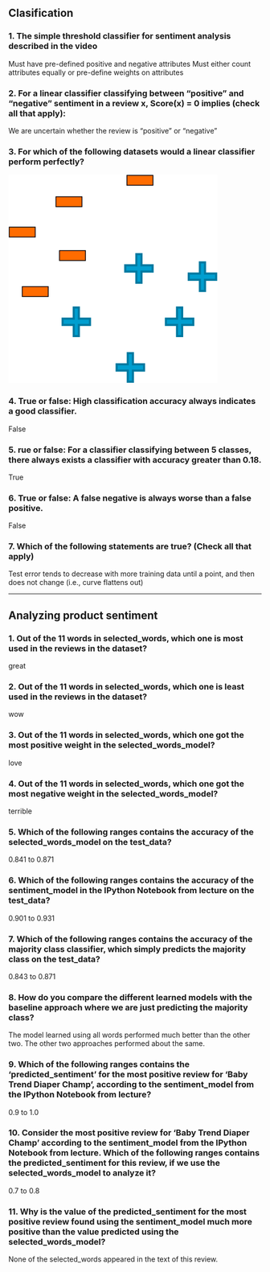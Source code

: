 ## Clasification ##

### 1. The simple threshold classifier for sentiment analysis described in the video ###

Must have pre-defined positive and negative attributes
Must either count attributes equally or pre-define weights on attributes

### 2. For a linear classifier classifying between “positive” and “negative” sentiment in a review x, Score(x) = 0 implies (check all that apply): ###

We are uncertain whether the review is “positive” or “negative”

### 3. For which of the following datasets would a linear classifier perform perfectly? ###

![Example of dataset for which a linear classifier would perform perfectly](quiz/linear.png "Data set for linear classifier")

### 4. True or false: High classification accuracy always indicates a good classifier. ###

False

### 5. rue or false: For a classifier classifying between 5 classes, there always exists a classifier with accuracy greater than 0.18. ###

True

### 6. True or false: A false negative is always worse than a false positive. ###

False

### 7. Which of the following statements are true? (Check all that apply) ###

Test error tends to decrease with more training data until a point, and then does not change (i.e., curve flattens out)

---

## Analyzing product sentiment ##

### 1. Out of the 11 words in selected_words, which one is most used in the reviews in the dataset? ###

great

### 2. Out of the 11 words in selected_words, which one is least used in the reviews in the dataset? ###

wow

### 3. Out of the 11 words in selected_words, which one got the most positive weight in the selected_words_model? ###

love

### 4. Out of the 11 words in selected_words, which one got the most negative weight in the selected_words_model? ###

terrible

### 5. Which of the following ranges contains the accuracy of the selected_words_model on the test_data? ###

0.841 to 0.871

### 6. Which of the following ranges contains the accuracy of the sentiment_model in the IPython Notebook from lecture on the test_data? ###

0.901 to 0.931

### 7. Which of the following ranges contains the accuracy of the majority class classifier, which simply predicts the majority class on the test_data? ###

0.843 to 0.871

### 8. How do you compare the different learned models with the baseline approach where we are just predicting the majority class? ###

The model learned using all words performed much better than the other two. The other two approaches performed about the same.

### 9. Which of the following ranges contains the ‘predicted_sentiment’ for the most positive review for ‘Baby Trend Diaper Champ’, according to the sentiment_model from the IPython Notebook from lecture? ###

0.9 to 1.0

### 10. Consider the most positive review for ‘Baby Trend Diaper Champ’ according to the sentiment_model from the IPython Notebook from lecture. Which of the following ranges contains the predicted_sentiment for this review, if we use the selected_words_model to analyze it? ###

0.7 to 0.8

### 11. Why is the value of the predicted_sentiment for the most positive review found using the sentiment_model much more positive than the value predicted using the selected_words_model? ###

None of the selected_words appeared in the text of this review.
